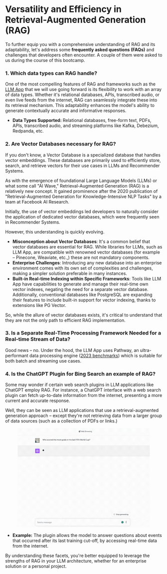 # Versatility and Efficiency in Retrieval-Augmented Generation (RAG)

To further equip you with a comprehensive understanding of RAG and its adaptability, let's address some **frequently asked questions (FAQs)** and challenges that developers often encounter. A couple of them were asked to us during the course of this bootcamp.

### 1. Which data types can RAG handle?

One of the most compelling features of RAG and frameworks such as the [LLM App](https://github.com/pathwaycom/llm-app) that we will use going forward is its flexibility to work with an array of data types. Whether it's relational databases, APIs, transcribed audio, or even live feeds from the internet, RAG can seamlessly integrate these into its retrieval mechanism. This adaptability enhances the model's ability to generate contextually accurate and informative responses.

* **Data Types Supported:** Relational databases, free-form text, PDFs, APIs, transcribed audio, and streaming platforms like Kafka, Debezium, Redpanda, etc.

### 2. Are Vector Databases necessary for RAG?

If you don't know, a Vector Database is a specialized database that handles vector embeddings. These databases are primarily used to efficiently store, search, and retrieve vectors for their use cases in LLMs and Recommender Systems.&#x20;

As with the emergence of foundational Large Language Models (LLMs) or what some call "AI Wave," Retrieval-Augmented Generation (RAG) is a relatively new concept. It gained prominence after the 2020 publication of "Retrieval-Augmented Generation for Knowledge-Intensive NLP Tasks" by a team at Facebook AI Research.&#x20;

Initially, the use of vector embeddings led developers to naturally consider the application of dedicated vector databases, which were frequently seen in Recommender Systems.&#x20;

However, this understanding is quickly evolving.

* **Misconception about Vector Databases**: It's a common belief that vector databases are essential for RAG. While libraries for LLMs, such as LLM App, are compatible with renowned vector databases (for example – Pinecone, Weaviate, etc.,) these are not mandatory components.
* **Enterprise Challenges**: Introducing any new database into an enterprise environment comes with its own set of complexities and challenges, making a simpler solution preferable in many instances.
* **Built-in Real-time Indexing within Specific Frameworks**: Tools like LLM App have capabilities to generate and manage their real-time own vector indexes, negating the need for a separate vector database. Additionally, conventional databases like PostgreSQL are expanding their features to include built-in support for vector indexing, thanks to extensions like PG Vector.&#x20;

So, while the allure of vector databases exists, it's critical to understand that they are not the only path to efficient RAG implementation.

### 3. Is a Separate Real-Time Processing Framework Needed for a Real-time Stream of Data?

Good news – no. Under the hood, the LLM App uses Pathway, an ultra-performant data processing engine ([2023 benchmarks](https://pathway.com/blog/streaming-benchmarks-pathway-fastest-engine-on-the-market)) which is suitable for both batch and streaming use cases.

### 4. Is the ChatGPT Plugin for Bing Search an example of RAG?

Some may wonder if certain web search plugins in LLM applications like ChatGPT employ RAG. For instance, a ChatGPT interface with a web search plugin can fetch up-to-date information from the internet, presenting a more current and accurate response.

Well, they can be seen as LLM applications that use a retrieval-augmented generation approach – except they're not retrieving data from a larger group of data sources (such as a collection of PDFs or links.)&#x20;

<figure><img src="../.gitbook/assets/ChatGPT Plugin.gif" alt=""><figcaption></figcaption></figure>

* **Example:** The plugin allows the model to answer questions about events that occurred after its last training cut-off, by accessing real-time data from the internet.

By understanding these facets, you're better equipped to leverage the strengths of RAG in your LLM architecture, whether for an enterprise solution or a personal project.
